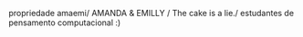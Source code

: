 propriedade amaemi/
AMANDA & EMILLY /
The cake is a lie./
estudantes de pensamento computacional :)
